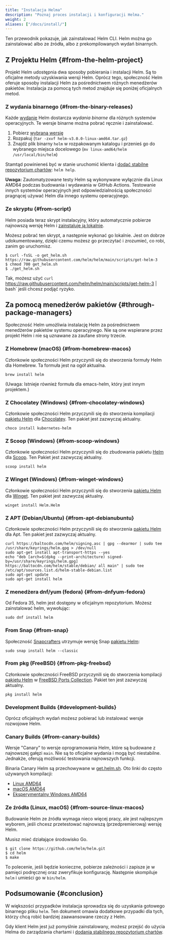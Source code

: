 ```yaml
---
title: "Instalacja Helma"
description: "Poznaj proces instalacji i konfiguracji Helma."
weight: 2
aliases: ["/docs/install/"]
---
```


Ten przewodnik pokazuje, jak zainstalować Helm CLI. Helm można go
zainstalować albo ze źródła, albo z prekompilowanych wydań binarnych.

## Z Projektu Helm {#from-the-helm-project}

Projekt Helm udostępnia dwa sposoby pobierania i instalacji Helm. Są to
oficjalne metody uzyskiwania wersji Helm. Oprócz tego, społeczność Helm
oferuje sposoby instalacji Helm za pośrednictwem różnych menedżerów
pakietów. Instalacja za pomocą tych metod znajduje się poniżej oficjalnych metod.

### Z wydania binarnego {#from-the-binary-releases}

Każde [wydanie](https://github.com/helm/helm/releases)
Helm dostarcza _wydania binarne_ dla różnych systemów
operacyjnych. Te wersje binarne można pobrać ręcznie i zainstalować.

1. Pobierz [wybraną wersję](https://github.com/helm/helm/releases)
2. Rozpakuj (`tar -zxvf helm-v3.0.0-linux-amd64.tar.gz`)
3. Znajdź plik binarny `helm` w rozpakowanym katalogu i przenieś go do wybranego
   miejsca docelowego (`mv linux-amd64/helm /usr/local/bin/helm`)

Stamtąd powinieneś być w stanie uruchomić klienta i
[dodać stabilne repozytorium chartów](https://helm.sh/docs/intro/quickstart/#initialize-a-helm-chart-repository):
`helm help`.

**Uwaga:** Zautomatyzowane testy Helm są wykonywane wyłącznie dla Linux AMD64
podczas budowania i wydawania w GitHub Actions. Testowanie innych systemów operacyjnych
jest odpowiedzialnością społeczności pragnącej używać Helm dla innego systemu operacyjnego.

### Ze skryptu {#from-script}

Helm posiada teraz skrypt instalacyjny, który automatycznie
pobierze najnowszą wersję Helm i
[zainstaluje ją lokalnie](https://raw.githubusercontent.com/helm/helm/main/scripts/get-helm-3).

Możesz pobrać ten skrypt, a następnie wykonać go lokalnie. Jest on dobrze
udokumentowany, dzięki czemu możesz go przeczytać i zrozumieć, co robi, zanim go uruchomisz.

```console
$ curl -fsSL -o get_helm.sh https://raw.githubusercontent.com/helm/helm/main/scripts/get-helm-3
$ chmod 700 get_helm.sh
$ ./get_helm.sh
```

Tak, możesz użyć `curl`
https://raw.githubusercontent.com/helm/helm/main/scripts/get-helm-3 | bash` jeśli
chcesz podjąć ryzyko.

## Za pomocą menedżerów pakietów {#through-package-managers}

Społeczność Helm umożliwia instalację Helm za pośrednictwem
menedżerów pakietów systemu operacyjnego. Nie są one wspierane przez
projekt Helm i nie są uznawane za zaufane strony trzecie.

### Z Homebrew (macOS) {#from-homebrew-macos}

Członkowie społeczności Helm przyczynili się do stworzenia formuły
Helm dla Homebrew. Ta formuła jest na ogół aktualna.

```console
brew install helm
```

(Uwaga: Istnieje również formuła dla emacs-helm, który jest innym projektem.)

### Z Chocolatey (Windows) {#from-chocolatey-windows}

Członkowie społeczności Helm przyczynili się do stworzenia kompilacji [pakietu Helm](https://chocolatey.org/packages/kubernetes-helm)
dla
[Chocolatey](https://chocolatey.org/). Ten pakiet jest zazwyczaj aktualny.

```console
choco install kubernetes-helm
```

### Z Scoop (Windows) {#from-scoop-windows}

Członkowie społeczności Helm przyczynili się do zbudowania pakietu
[Helm](https://github.com/ScoopInstaller/Main/blob/master/bucket/helm.json) dla [Scoop](https://scoop.sh). Ten Pakiet jest zazwyczaj aktualny.

```console
scoop install helm
```

### Z Winget (Windows) {#from-winget-windows}

Członkowie społeczności Helm przyczynili się do stworzenia [pakietu Helm](https://github.com/microsoft/winget-pkgs/tree/master/manifests/h/Helm/Helm)
dla [Winget](https://learn.microsoft.com/en-us/windows/package-manager/). Ten pakiet jest zazwyczaj aktualny.

```console
winget install Helm.Helm
```

### Z APT (Debian/Ubuntu) {#from-apt-debianubuntu}

Członkowie społeczności Helm przyczynili się do
stworzenia [pakietu Helm](https://helm.baltorepo.com/stable/debian/)
dla Apt. Ten pakiet jest zazwyczaj aktualny.

```console
curl https://baltocdn.com/helm/signing.asc | gpg --dearmor | sudo tee /usr/share/keyrings/helm.gpg > /dev/null
sudo apt-get install apt-transport-https --yes
echo "deb [arch=$(dpkg --print-architecture) signed-by=/usr/share/keyrings/helm.gpg] https://baltocdn.com/helm/stable/debian/ all main" | sudo tee /etc/apt/sources.list.d/helm-stable-debian.list
sudo apt-get update
sudo apt-get install helm
```

### Z menedżera dnf/yum (fedora) {#from-dnfyum-fedora}
Od Fedora 35, helm jest dostępny w oficjalnym
repozytorium. Możesz zainstalować helm, wywołując:

```console
sudo dnf install helm
```

### From Snap {#from-snap}

Społeczność [Snapcrafters](https://github.com/snapcrafters)
utrzymuje wersję Snap [pakietu Helm](https://snapcraft.io/helm):

```console
sudo snap install helm --classic
```

### From pkg (FreeBSD) {#from-pkg-freebsd}

Członkowie społeczności FreeBSD przyczynili się do
stworzenia kompilacji [pakietu Helm](https://www.freshports.org/sysutils/helm)
w [FreeBSD Ports Collection](https://man.freebsd.org/ports).
Pakiet ten jest zazwyczaj aktualny.

```console
pkg install helm
```

### Development Builds {#development-builds}

Oprócz oficjalnych wydań możesz
pobierać lub instalować wersje rozwojowe Helm.

### Canary Builds {#from-canary-builds}

Wersje "Canary" to wersje oprogramowania Helm, które są budowane z
najnowszej gałęzi `main`. Nie są to oficjalne wydania i mogą być
niestabilne. Jednakże, oferują możliwość testowania najnowszych funkcji.

Binaria Canary Helm są przechowywane w
[get.helm.sh](https://get.helm.sh). Oto linki do często używanych kompilacji:

- [Linux AMD64](https://get.helm.sh/helm-canary-linux-amd64.tar.gz)
- [macOS AMD64](https://get.helm.sh/helm-canary-darwin-amd64.tar.gz)
- [Eksperymentalny Windows AMD64](https://get.helm.sh/helm-canary-windows-amd64.zip)
  

### Ze źródła (Linux, macOS) {#from-source-linux-macos}

Budowanie Helm ze źródła wymaga nieco więcej pracy, ale jest najlepszym
wyborem, jeśli chcesz przetestować najnowszą (przedpremierową) wersję Helm.

Musisz mieć działające środowisko Go.

```console
$ git clone https://github.com/helm/helm.git
$ cd helm
$ make
```

To polecenie, jeśli będzie konieczne, pobierze zależności i zapisze je w pamięci
podręcznej oraz zweryfikuje konfigurację. Następnie skompiluje `helm` i umieści go w `bin/helm`.

## Podsumowanie {#conclusion}

W większości przypadków instalacja sprowadza się do uzyskania
gotowego binarnego pliku `helm`. Ten dokument omawia dodatkowe
przypadki dla tych, którzy chcą robić bardziej zaawansowane rzeczy z Helm.

Gdy klient Helm jest już pomyślnie zainstalowany, możesz przejść do
użycia Helma do zarządzania chartami i [dodania stabilnego repozytorium chartów](https://helm.sh/docs/intro/quickstart/#initialize-a-helm-chart-repository).

